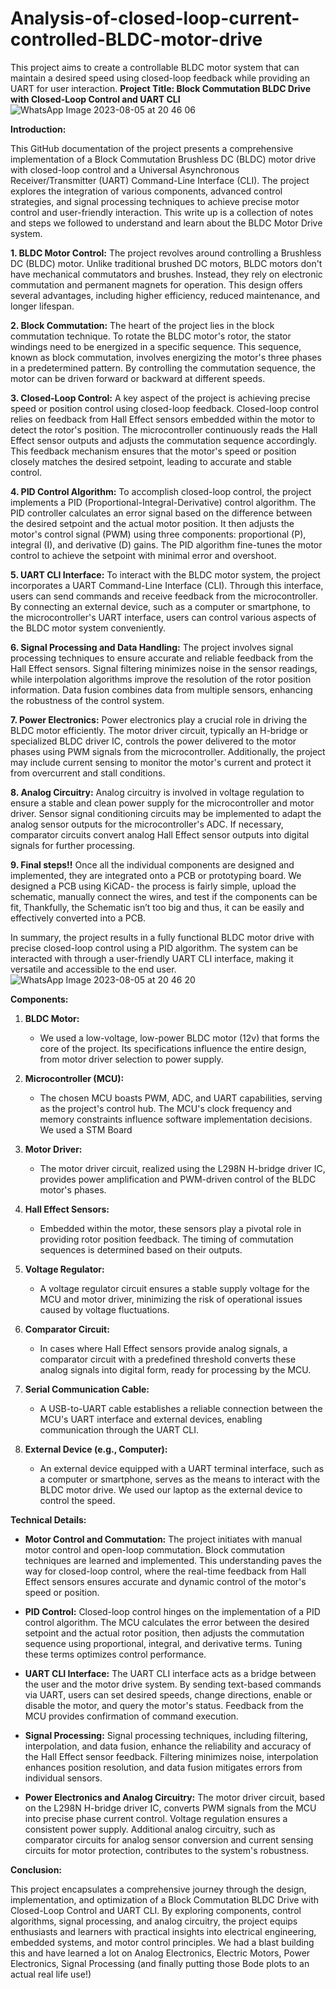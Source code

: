 # Analysis-of-closed-loop-current-controlled-BLDC-motor-drive
 This project aims to create a controllable BLDC motor system that can maintain a desired speed  using closed-loop feedback while providing an  UART for user interaction.
**Project Title: Block Commutation BLDC Drive with Closed-Loop Control and UART CLI**
![WhatsApp Image 2023-08-05 at 20 46 06](https://github.com/SpinningPulsar/Analysis-of-closed-loop-current-controlled-BLDC-motor-drive/assets/17098604/3043b11b-66c7-474f-b0f0-ebb5d5228b85)


**Introduction:**

This GitHub documentation of the project presents a comprehensive implementation of a Block Commutation Brushless DC (BLDC) motor drive with closed-loop control and a Universal Asynchronous Receiver/Transmitter (UART) Command-Line Interface (CLI). The project explores the integration of various components, advanced control strategies, and signal processing techniques to achieve precise motor control and user-friendly interaction. 
This write up is a collection of notes and steps we followed to understand and learn about the BLDC Motor Drive system.

**1. BLDC Motor Control:**
The project revolves around controlling a Brushless DC (BLDC) motor. Unlike traditional brushed DC motors, BLDC motors don't have mechanical commutators and brushes. Instead, they rely on electronic commutation and permanent magnets for operation. This design offers several advantages, including higher efficiency, reduced maintenance, and longer lifespan.

**2. Block Commutation:**
The heart of the project lies in the block commutation technique. To rotate the BLDC motor's rotor, the stator windings need to be energized in a specific sequence. This sequence, known as block commutation, involves energizing the motor's three phases in a predetermined pattern. By controlling the commutation sequence, the motor can be driven forward or backward at different speeds.

**3. Closed-Loop Control:**
A key aspect of the project is achieving precise speed or position control using closed-loop feedback. Closed-loop control relies on feedback from Hall Effect sensors embedded within the motor to detect the rotor's position. The microcontroller continuously reads the Hall Effect sensor outputs and adjusts the commutation sequence accordingly. This feedback mechanism ensures that the motor's speed or position closely matches the desired setpoint, leading to accurate and stable control.

**4. PID Control Algorithm:**
To accomplish closed-loop control, the project implements a PID (Proportional-Integral-Derivative) control algorithm. The PID controller calculates an error signal based on the difference between the desired setpoint and the actual motor position. It then adjusts the motor's control signal (PWM) using three components: proportional (P), integral (I), and derivative (D) gains. The PID algorithm fine-tunes the motor control to achieve the setpoint with minimal error and overshoot.

**5. UART CLI Interface:**
To interact with the BLDC motor system, the project incorporates a UART Command-Line Interface (CLI). Through this interface, users can send commands and receive feedback from the microcontroller. By connecting an external device, such as a computer or smartphone, to the microcontroller's UART interface, users can control various aspects of the BLDC motor system conveniently.

**6. Signal Processing and Data Handling:**
The project involves signal processing techniques to ensure accurate and reliable feedback from the Hall Effect sensors. Signal filtering minimizes noise in the sensor readings, while interpolation algorithms improve the resolution of the rotor position information. Data fusion combines data from multiple sensors, enhancing the robustness of the control system.

**7. Power Electronics:**
Power electronics play a crucial role in driving the BLDC motor efficiently. The motor driver circuit, typically an H-bridge or specialized BLDC driver IC, controls the power delivered to the motor phases using PWM signals from the microcontroller. Additionally, the project may include current sensing to monitor the motor's current and protect it from overcurrent and stall conditions.

**8. Analog Circuitry:**
Analog circuitry is involved in voltage regulation to ensure a stable and clean power supply for the microcontroller and motor driver. Sensor signal conditioning circuits may be implemented to adapt the analog sensor outputs for the microcontroller's ADC. If necessary, comparator circuits convert analog Hall Effect sensor outputs into digital signals for further processing.

**9. Final steps!!**
Once all the individual components are designed and implemented, they are integrated onto a PCB or prototyping board. We designed a PCB using KiCAD- the process is fairly simple, upload the schematic, manually connect the wires, and test if the components can be fit, Thankfully, the Schematic isn’t too big and thus, it can be easily and effectively converted into a PCB.

In summary, the project results in a fully functional BLDC motor drive with precise closed-loop control using a PID algorithm. The system can be interacted with through a user-friendly UART CLI interface, making it versatile and accessible to the end user. 
![WhatsApp Image 2023-08-05 at 20 46 20](https://github.com/SpinningPulsar/Analysis-of-closed-loop-current-controlled-BLDC-motor-drive/assets/17098604/771d751e-1e67-4c09-9263-bcdb8d28b9c9)

**Components:**

1. **BLDC Motor:**
   - We used a low-voltage, low-power BLDC motor (12v) that forms the core of the project. Its specifications influence the entire design, from motor driver selection to power supply. 

2. **Microcontroller (MCU):**
   - The chosen MCU boasts PWM, ADC, and UART capabilities, serving as the project's control hub. The MCU's clock frequency and memory constraints influence software implementation decisions. We used a STM Board

3. **Motor Driver:**
   - The motor driver circuit, realized using the L298N H-bridge driver IC, provides power amplification and PWM-driven control of the BLDC motor's phases.

4. **Hall Effect Sensors:**
   - Embedded within the motor, these sensors play a pivotal role in providing rotor position feedback. The timing of commutation sequences is determined based on their outputs.

5. **Voltage Regulator:**
   - A voltage regulator circuit ensures a stable supply voltage for the MCU and motor driver, minimizing the risk of operational issues caused by voltage fluctuations.

6. **Comparator Circuit:**
   - In cases where Hall Effect sensors provide analog signals, a comparator circuit with a predefined threshold converts these analog signals into digital form, ready for processing by the MCU.

7. **Serial Communication Cable:**
   - A USB-to-UART cable establishes a reliable connection between the MCU's UART interface and external devices, enabling communication through the UART CLI.

8. **External Device (e.g., Computer):**
   - An external device equipped with a UART terminal interface, such as a computer or smartphone, serves as the means to interact with the BLDC motor drive. We used our laptop as the external device to control the speed.

**Technical Details:**

- **Motor Control and Commutation:**
   The project initiates with manual motor control and open-loop commutation. Block commutation techniques are learned and implemented. This understanding paves the way for closed-loop control, where the real-time feedback from Hall Effect sensors ensures accurate and dynamic control of the motor's speed or position.

- **PID Control:**
   Closed-loop control hinges on the implementation of a PID control algorithm. The MCU calculates the error between the desired setpoint and the actual rotor position, then adjusts the commutation sequence using proportional, integral, and derivative terms. Tuning these terms optimizes control performance.

- **UART CLI Interface:**
   The UART CLI interface acts as a bridge between the user and the motor drive system. By sending text-based commands via UART, users can set desired speeds, change directions, enable or disable the motor, and query the motor's status. Feedback from the MCU provides confirmation of command execution.

- **Signal Processing:**
   Signal processing techniques, including filtering, interpolation, and data fusion, enhance the reliability and accuracy of the Hall Effect sensor feedback. Filtering minimizes noise, interpolation enhances position resolution, and data fusion mitigates errors from individual sensors.

- **Power Electronics and Analog Circuitry:**
   The motor driver circuit, based on the L298N H-bridge driver IC, converts PWM signals from the MCU into precise phase current control. Voltage regulation ensures a consistent power supply. Additional analog circuitry, such as comparator circuits for analog sensor conversion and current sensing circuits for motor protection, contributes to the system's robustness.

**Conclusion:**

This project encapsulates a comprehensive journey through the design, implementation, and optimization of a Block Commutation BLDC Drive with Closed-Loop Control and UART CLI. By exploring components, control algorithms, signal processing, and analog circuitry, the project equips enthusiasts and learners with practical insights into electrical engineering, embedded systems, and motor control principles. 
We had a blast building this and have learned a lot on Analog Electronics, Electric Motors, Power Electronics, Signal Processing (and finally putting those Bode plots to an actual real life use!)
